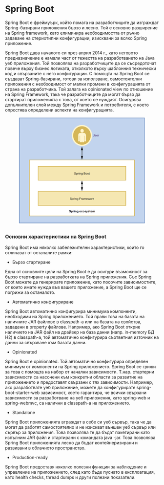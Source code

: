 # Spring Boot

Spring Boot е фреймуърк, който помага на разработчиците да изграждат Spring-базирани приложения бързо и лесно. Той е основно разширение на Spring framework, като елиминира необходимостта от ръчно задаване на стериотипни конфигурации, изисквани за всяко Spring приложение.

Spring Boot дава началото си през април 2014 г., като неговото предназначение е намали част от тежестта на разработването на Java уеб приложения. Той позволява на разработчиците да се съсредоточат повече върху бизнес логиката, отколкото върху шаблонния технически код и свързаните с него конфигурации. С помощта на Spring Boot се създават Spring-базирани, готови за използване, самостоятелни приложения с необходимост от малки промени в конфигурацията от страна на разработчика. Той залага на opinionated view по отношение на Spring Framework, така че разработчиците да могат бързо да стартират приложенията с това, от което се нуждаят. Осигурява допълнителен слой между Spring Framework и потребителя, с което опростява определени аспекти на конфигурацията.

<figure><img src="../../../assets/image (18).png" alt=""><figcaption></figcaption></figure>

### Основни характеристики на Spring Boot

Spring Boot има няколко забележителни характеристики, които го отличават от останалите рамки:

* Бързо стартиране

Една от основните цели на Spring Boot е да осигури възможност за бързо стартиране на разработката на Spring приложения. Със Spring Boot можете да генерирате приложение, като посочите зависимостите, от които имате нужда във вашето приложение, а Spring Boot ще се погрижи за останалото.

* Автоматично конфигуриране

Spring Boot автоматично конфигурира минимума компоненти, необходими на Spring приложението. Той прави това на базата на наличните JAR файлове в classpath-а или на базата на свойства, зададени в property файлове. Например, ако Spring Boot открие наличието на JAR файл на драйвер на база данни (напр. in-memory БД H2) в classpath-а, той автоматично конфигурира съответния източник на данни за свързване към базата данни.

* Opinionated

Spring Boot е opinionated. Той автоматично конфигурира определен минимум от компоненти на  Spring приложението. Spring Boot се грижи за това с помощта на набор от начални зависимости. Т.нар. стартерни зависимости са насочени към конкретни области за развитие на приложението и предоставят свързани с тях зависимости. Например, ако разработвате уеб приложение, можете да конфигурирате spring-boot-starter-web зависимост, което гарантира, че всички свързани зависимости за разработване на уеб приложения, като spring-web и spring-webmvc, са налични в classpath-а на приложението.

* Standalone

Spring Boot приложенията вграждат в себе си уеб сървър, така че да могат да работят самостоятелно и не изискват  външен уеб сървър или сървър за приложения. Това позволява те да бъдат пакетирани като изпълним JAR файл и стартирани с командата java -jar. Това позволява Spring Boot приложенията лесно да бъдат контейнеризирани и развивани в облачното пространство.

* Production-ready

Spring Boot предоставя няколко полезни функции за наблюдение и управление на приложението, след като бъде пуснато в експлоатация, като health checks, thread dumps и други полезни показатели.
